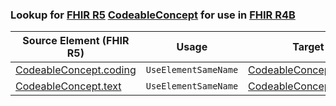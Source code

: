 ### Lookup for [FHIR R5](https://hl7.org/fhir/R5/) [CodeableConcept](https://hl7.org/fhir/R5/CodeableConcept.html) for use in [FHIR R4B](https://hl7.org/fhir/R4B/)

| Source Element (FHIR R5) | Usage | Target |
| -------------- | ----- | ------ |
| [CodeableConcept.coding](https://hl7.org/fhir/R5/CodeableConcept.html#resource) | `UseElementSameName` | [CodeableConcept.coding](https://hl7.org/fhir/R4B/CodeableConcept.html#resource) |
| [CodeableConcept.text](https://hl7.org/fhir/R5/CodeableConcept.html#resource) | `UseElementSameName` | [CodeableConcept.text](https://hl7.org/fhir/R4B/CodeableConcept.html#resource) |
